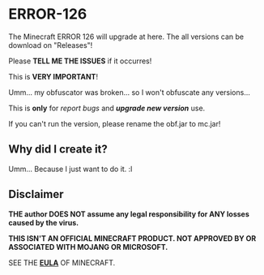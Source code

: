 # ERROR-126
The Minecraft ERROR 126 will upgrade at here. The all versions can be download on "Releases"!

Please **TELL ME THE ISSUES** if it occurres!

This is __VERY IMPORTANT__!

Umm... my obfuscator was broken... so I won't obfuscate any versions...

This is __only__ for _report bugs_ and ***upgrade new version*** use.

If you can't run the version, please rename the obf.jar to mc.jar! 
## Why did I create it?
Umm... Because I just want to do it. :l
## Disclaimer ##
**THE author DOES NOT assume any legal responsibility for ANY losses caused by the virus.**

**THIS ISN'T AN OFFICIAL MINECRAFT PRODUCT. NOT APPROVED BY OR ASSOCIATED WITH MOJANG OR MICROSOFT.**

SEE THE **[EULA](https://www.minecraft.net/en-us/eula, "The Official EULA of Minecraft")** OF MINECRAFT.

